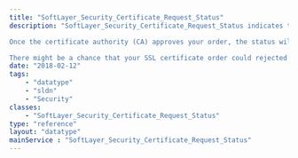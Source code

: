 ```yaml
---
title: "SoftLayer_Security_Certificate_Request_Status"
description: "SoftLayer_Security_Certificate_Request_Status indicates the status of your SSL certificate request. When you submit an SSL certificate order, the associated certificate request will be in the 'Pending CA Approval' status. This is the only status in which can cancel your order. 

Once the certificate authority (CA) approves your order, the status will change to 'Approved'. Once your order is approved, you will receive your fulfillment email from the CA. The email will contain your SSL certificate. SoftLayer does not store your SSL certificate in our system. If you lose the email from your CA, you can have the fulfillment email sent again via the SoftLayer customer portal or by using [[SoftLayer_Security_Certificate_Request/resendEmail|resendEmail]]. Your approved order will be picked up by SoftLayer's billing system and it will complete the payment process. Finally, your order will change to 'Complete' status when the payment process is successful. 

There might be a chance that your SSL certificate order could rejected by a CA. Our automated system will put a rejected order into 'Canceled' status. You can contact SoftLayer Support for more details. "
date: "2018-02-12"
tags:
    - "datatype"
    - "sldn"
    - "Security"
classes:
    - "SoftLayer_Security_Certificate_Request_Status"
type: "reference"
layout: "datatype"
mainService : "SoftLayer_Security_Certificate_Request_Status"
---
```

